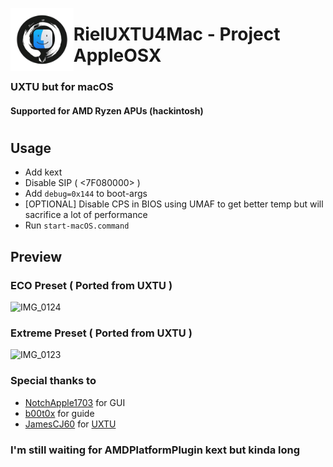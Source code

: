 <picture><img align="left" src="/Img/Logo.png" width="20%"/></picture>
<h1>RielUXTU4Mac - Project AppleOSX</h1>
<h3>UXTU but for macOS</h3></h3>
<h4>Supported for AMD Ryzen APUs (hackintosh)</h4>

#

## Usage

- Add kext
- Disable SIP ( <7F080000> )
- Add `debug=0x144` to boot-args
- [OPTIONAL] Disable CPS in BIOS using UMAF to get better temp but will sacrifice a lot of performance
- Run `start-macOS.command`
  
## Preview

### ECO Preset ( Ported from UXTU )
![IMG_0124](https://github.com/gorouflex/RielUXTU4Mac/assets/98001973/1d67984a-1166-4551-a1b6-04865b72c53b)

### Extreme Preset ( Ported from UXTU )
![IMG_0123](https://github.com/gorouflex/RielUXTU4Mac/assets/98001973/46565c9a-8abd-4b9f-ad2e-5bde5c39a4c1)

### Special thanks to
- [NotchApple1703](https://github.com/NotchApple1703) for GUI
- [b00t0x](https://github.com/b00t0x) for guide
- [JamesCJ60](https://github.com/JamesCJ60) for [UXTU](https://github.com/JamesCJ60/Universal-x86-Tuning-Utility)

### I'm still waiting for AMDPlatformPlugin kext but kinda long 
